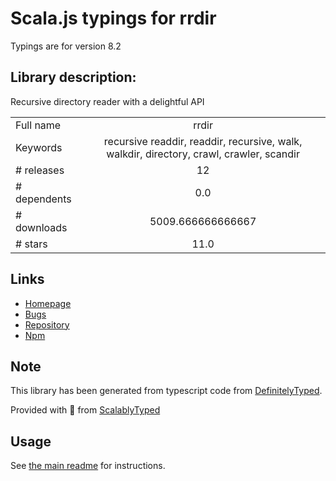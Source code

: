 
# Scala.js typings for rrdir

Typings are for version 8.2

## Library description:
Recursive directory reader with a delightful API

|                    |                 |
| ------------------ | :-------------: |
| Full name          | rrdir |
| Keywords           | recursive readdir, readdir, recursive, walk, walkdir, directory, crawl, crawler, scandir |
| # releases         | 12 |
| # dependents       | 0.0 |
| # downloads        | 5009.666666666667 |
| # stars            | 11.0 |

## Links
- [Homepage](https://github.com/silverwind/rrdir#readme)
- [Bugs](https://github.com/silverwind/rrdir/issues)
- [Repository](https://github.com/silverwind/rrdir)
- [Npm](https://www.npmjs.com/package/rrdir)
    


## Note
This library has been generated from typescript code from [DefinitelyTyped](https://definitelytyped.org).

Provided with :purple_heart: from [ScalablyTyped](https://github.com/oyvindberg/ScalablyTyped)

## Usage
See [the main readme](../../readme.md) for instructions.


